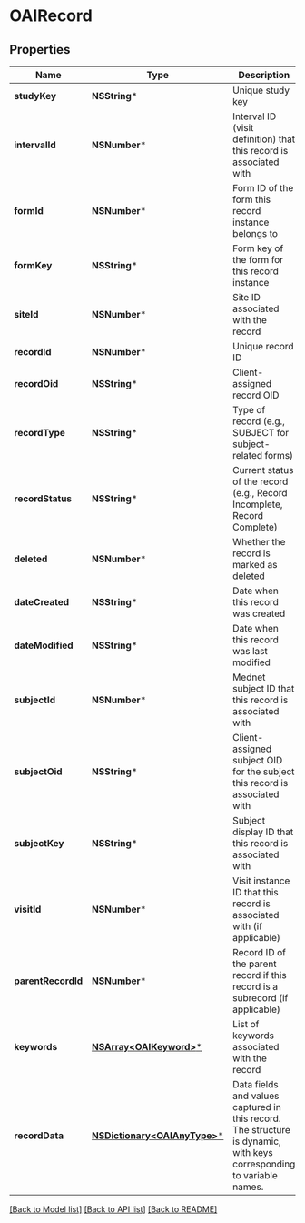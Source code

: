 # OAIRecord

## Properties
Name | Type | Description | Notes
------------ | ------------- | ------------- | -------------
**studyKey** | **NSString*** | Unique study key | [optional] 
**intervalId** | **NSNumber*** | Interval ID (visit definition) that this record is associated with | [optional] 
**formId** | **NSNumber*** | Form ID of the form this record instance belongs to | [optional] 
**formKey** | **NSString*** | Form key of the form for this record instance | [optional] 
**siteId** | **NSNumber*** | Site ID associated with the record | [optional] 
**recordId** | **NSNumber*** | Unique record ID | [optional] 
**recordOid** | **NSString*** | Client-assigned record OID | [optional] 
**recordType** | **NSString*** | Type of record (e.g., SUBJECT for subject-related forms) | [optional] 
**recordStatus** | **NSString*** | Current status of the record (e.g., Record Incomplete, Record Complete) | [optional] 
**deleted** | **NSNumber*** | Whether the record is marked as deleted | [optional] 
**dateCreated** | **NSString*** | Date when this record was created | [optional] 
**dateModified** | **NSString*** | Date when this record was last modified | [optional] 
**subjectId** | **NSNumber*** | Mednet subject ID that this record is associated with | [optional] 
**subjectOid** | **NSString*** | Client-assigned subject OID for the subject this record is associated with | [optional] 
**subjectKey** | **NSString*** | Subject display ID that this record is associated with | [optional] 
**visitId** | **NSNumber*** | Visit instance ID that this record is associated with (if applicable) | [optional] 
**parentRecordId** | **NSNumber*** | Record ID of the parent record if this record is a subrecord (if applicable) | [optional] 
**keywords** | [**NSArray&lt;OAIKeyword&gt;***](OAIKeyword.md) | List of keywords associated with the record | [optional] 
**recordData** | [**NSDictionary&lt;OAIAnyType&gt;***](OAIAnyType.md) | Data fields and values captured in this record. The structure is dynamic, with keys corresponding to variable names. | [optional] 

[[Back to Model list]](../README.md#documentation-for-models) [[Back to API list]](../README.md#documentation-for-api-endpoints) [[Back to README]](../README.md)


